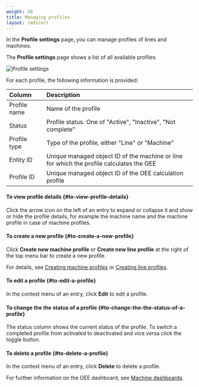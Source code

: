 ```yaml
---
weight: 20
title: Managing profiles
layout: redirect
---
```


In the **Profile settings** page, you can manage profiles of lines and machines.

The **Profile settings** page shows a list of all available profiles.

![Profile settings](/images/oee/administration/admin-profile-settings.png)

For each profile, the following information is provided:

<table>
<col style="width: 20%;">
<col style="width: 80%;">
<thead>
<tr>
<th align="left">Column</th>
<th align="left">Description</th>
</tr>
</thead>
<tbody>
<tr>
<td align="left">Profile name</td>
<td align="left">Name of the profile</td>
</tr>
<tr>
<td align="left">Status</td>
<td align="left"> Profile status. One of "Active", "Inactive", "Not complete"</td>
</tr>
<tr>
<td align="left">Profile type</td>
<td align="left">Type of the profile, either "Line" or "Machine"</td>
</tr>
<tr>
<td align="left">Entity ID</td>
<td align="left">Unique managed object ID of the machine or line for which the profile calculates the OEE</td>
</tr>
<tr>
<td align="left">Profile ID</td>
<td align="left">Unique managed object ID of the OEE calculation profile</td>
</tr>
</tbody>
</table>

#### To view profile details {#to-view-profile-details}

Click the arrow icon on the left of an entry to expand or collapse it and show or hide the profile details, for example the machine name and the machine profile in case of machine profiles.

#### To create a new profile {#to-create-a-new-profile}

Click **Create new machine profile** or **Create new line profile** at the right of the top menu bar to create a new profile.

For details, see [Creating machine profiles](#machine-profiles) or [Creating line profiles](#line-profiles).

#### To edit a profile {#to-edit-a-profile}

In the context menu of an entry, click **Edit** to edit a profile.

#### To change the the status of a profile {#to-change-the-the-status-of-a-profile}

The status column shows the current status of the profile. To switch a completed profile from activated to deactivated and vice versa click the toggle button.

#### To delete a profile {#to-delete-a-profile}

In the context menu of an entry, click **Delete** to delete a profile.

For further information on the OEE dashboard, see [Machine dashboards](/oee/oee-dashboards/#machine-dashboard).
